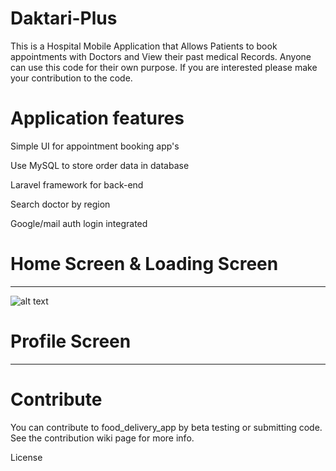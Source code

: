 # Daktari-Plus
This is a Hospital Mobile Application that Allows Patients to book appointments with Doctors and View their past medical Records. Anyone can use this code for their own purpose. If you are interested please make your contribution to the code.


# Application features
Simple UI for appointment booking app's

Use MySQL to store order data in database

Laravel framework for back-end

Search doctor by region

Google/mail auth login integrated

# Home Screen & Loading Screen
------
![alt text](https://https://github.com/Aristah254/Daktari-Plus/tree/main/screenshots/login_signup.png?raw=true)

# Profile Screen
------



# Contribute
You can contribute to food_delivery_app by beta testing or submitting code. See the contribution wiki page for more info.

License
